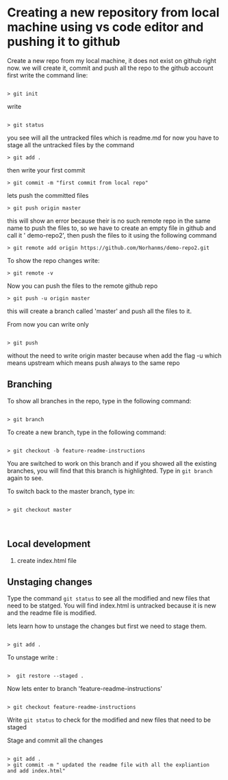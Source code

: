 # Creating a new repository from local machine using vs code editor and pushing it to github

Create a new repo from my local machine, it does not exist on github right now.
 we will create it, commit and push all the repo to the github account
 first write the command line:

 ```

 > git init
 ```

 write

 ```

 > git status
 ```

 you see will all the untracked files which is readme.md for now
 you have to stage all the untracked files by the command

 ```
> git add .
```

then write your first commit

```
> git commit -m "first commit from local repo"
```

lets push the committed files

```
> git push origin master
```

this will show an error because their is no such remote repo in the same name to push the files to, so we have to create an empty file in github and call it ' demo-repo2', then push the files to it using the following command

```
> git remote add origin https://github.com/Norhanms/demo-repo2.git
```

To show the repo changes write:

```
> git remote -v
```

Now you can push the files to the remote github repo

```
> git push -u origin master
```

this will create a branch called 'master' and push all the files to it.

From now you can write only

```

> git push
```

without the need to write origin master because when add the flag -u which means upstream which means push always to the same repo

## Branching

To show all branches in the repo, type in the following command:

```

> git branch
```

To create a new branch, type in the following command:

```

> git checkout -b feature-readme-instructions
```
 You are switched to work on this branch and if you showed all the existing branches, you will find that this branch is highlighted.
 Type in ``` git branch ``` again to see.

 To switch back to the master branch, type in:

```

> git checkout master
```

</br>

## Local development

1. create index.html file

## Unstaging changes

Type the command ``` git status ``` to see all the modified and new files that need to be statged.
You will find index.html is untracked because it is new and the readme file is modified.

lets learn how to unstage the changes but first we need to stage them.

```

> git add .

```

To unstage write :

```

>  git restore --staged .

```

Now lets enter to branch 'feature-readme-instructions'

```

> git checkout feature-readme-instructions

```

Write ``` git status ``` to check for the modified and new files that need to be staged

Stage and commit all the changes

```

> git add .
> git commit -m " updated the readme file with all the expliantion  and add index.html"

```
